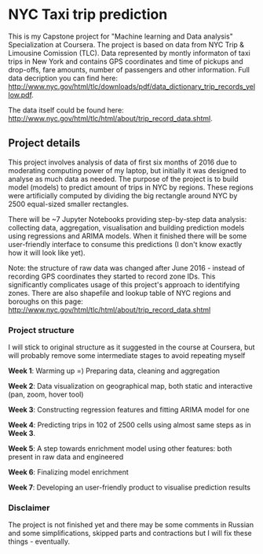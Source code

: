# NYC Taxi trip prediction
This is my Capstone project for "Machine learning and Data analysis" Specialization at Coursera. 
The project is based on data from NYC Trip & Limousine Comission (TLC). Data represented by montly informaton of taxi trips in New York 
and contains GPS coordinates and time of pickups and drop-offs, fare amounts, number of passengers and other information. Full data 
decription you can find here: http://www.nyc.gov/html/tlc/downloads/pdf/data_dictionary_trip_records_yellow.pdf.

The data itself could be found here: http://www.nyc.gov/html/tlc/html/about/trip_record_data.shtml.

## Project details
This project involves analysis of data of first six months of 2016 due to moderating computing power of my laptop, but initially 
it was designed to analyse as much data as needed. 
The purpose of the project is to build model (models) to predict amount of trips in NYC by regions. These regions were artificially
computed by dividing the big rectangle around NYC by 2500 equal-sized smaller rectangles. 

There will be ~7 Jupyter Notebooks providing step-by-step data analysis: collecting data, aggregation, visualisation and building prediction
models using regressions and ARIMA models. 
When it finished there will be some user-friendly interface to consume this predictions (I don't know exactly how it will look like yet).

Note: the structure of raw data was changed after June 2016 - instead of recording GPS coordinates they started to record zone IDs. This 
significantly complicates usage of this project's approach to identifying zones.
There are also shapefile and lookup table of NYC regions and boroughs on this page:
http://www.nyc.gov/html/tlc/html/about/trip_record_data.shtml

### Project structure
I will stick to original structure as it suggested in the course at Coursera, but will probably remove some intermediate stages to avoid repeating myself

__Week 1__: Warming up =) Preparing data, cleaning and aggregation 

__Week 2__: Data visualization on geographical map, both static and interactive (pan, zoom, hover tool)

__Week 3__: Constructing regression features and fitting ARIMA model for one 

__Week 4__: Predicting trips in 102 of 2500 cells using almost same steps as in __Week 3__. 

__Week 5__: A step towards enrichment model using other features: both present in raw data and engineered 

__Week 6__: Finalizing model enrichment

__Week 7__: Developing an user-friendly  product to visualise prediction results

### Disclaimer
The project is not finished yet and there may be some comments in Russian and some simplifications, skipped parts and contractions 
but I will fix these things - eventually.
